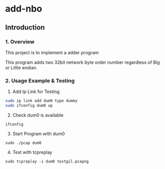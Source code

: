# add-nbo

## Introduction

### 1. Overview

This project is to implement a adder program

This program adds two 32bit network byte order number regardless of Big or Little endian.

### 2. Usage Example & Testing

1. Add Ip Link for Testing

```bash
sudo ip link add dum0 type dummy
sudo ifconfig dum0 up
```

2. Check dum0 is available

```shell
ifconfig
```

3. Start Program with dum0

```
sudo ./pcap dum0
```

4. Test with tcpreplay

```shell
sudo tcpreplay -i dum0 testgil.pcapng
```

